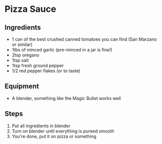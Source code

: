 # Pizza Sauce

## Ingredients
- 1 can of the best crushed canned tomatoes you can find (San Marzano or similar)
- 1tbs of minced garlic (pre-minced in a jar is fine!)
- 2tsp oregano
- 1tsp salt
- 1tsp fresh ground pepper
- 1/2 red pepper flakes (or to taste)

## Equipment
- A blender, something like the Magic Bullet works well

## Steps

1. Put all ingredients  in blender
2. Turn on blender until everything is pureed smooth
3. You're done, put it on pizza or something
